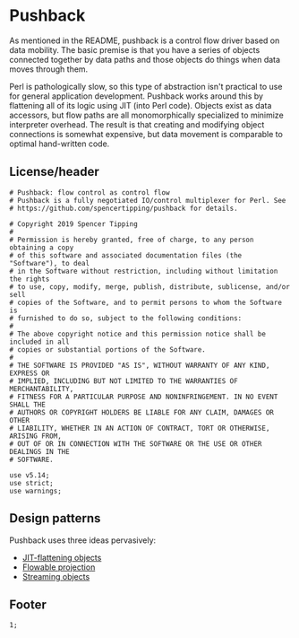 # Pushback
As mentioned in the README, pushback is a control flow driver based on data
mobility. The basic premise is that you have a series of objects connected
together by data paths and those objects do things when data moves through them.

Perl is pathologically slow, so this type of abstraction isn't practical to use
for general application development. Pushback works around this by flattening
all of its logic using JIT (into Perl code). Objects exist as data accessors,
but flow paths are all monomorphically specialized to minimize interpreter
overhead. The result is that creating and modifying object connections is
somewhat expensive, but data movement is comparable to optimal hand-written
code.


## License/header
```text
# Pushback: flow control as control flow
# Pushback is a fully negotiated IO/control multiplexer for Perl. See
# https://github.com/spencertipping/pushback for details.

# Copyright 2019 Spencer Tipping
#
# Permission is hereby granted, free of charge, to any person obtaining a copy
# of this software and associated documentation files (the "Software"), to deal
# in the Software without restriction, including without limitation the rights
# to use, copy, modify, merge, publish, distribute, sublicense, and/or sell
# copies of the Software, and to permit persons to whom the Software is
# furnished to do so, subject to the following conditions:
#
# The above copyright notice and this permission notice shall be included in all
# copies or substantial portions of the Software.
#
# THE SOFTWARE IS PROVIDED "AS IS", WITHOUT WARRANTY OF ANY KIND, EXPRESS OR
# IMPLIED, INCLUDING BUT NOT LIMITED TO THE WARRANTIES OF MERCHANTABILITY,
# FITNESS FOR A PARTICULAR PURPOSE AND NONINFRINGEMENT. IN NO EVENT SHALL THE
# AUTHORS OR COPYRIGHT HOLDERS BE LIABLE FOR ANY CLAIM, DAMAGES OR OTHER
# LIABILITY, WHETHER IN AN ACTION OF CONTRACT, TORT OR OTHERWISE, ARISING FROM,
# OUT OF OR IN CONNECTION WITH THE SOFTWARE OR THE USE OR OTHER DEALINGS IN THE
# SOFTWARE.

use v5.14;
use strict;
use warnings;

```


## Design patterns
Pushback uses three ideas pervasively:

- [JIT-flattening objects](pushback/jit.md)
- [Flowable projection](pushback/flowable.md)
- [Streaming objects](pushback/streaming.md)


## Footer
```text
1;
```
